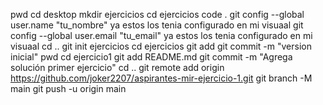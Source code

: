 pwd
cd desktop
mkdir ejercicios
cd ejercicios
code .
git config --global user.name "tu_nombre" ya estos los tenia configurado en mi visuaal
git config --global user.email "tu_email" ya estos los tenia configurado en mi visuaal
cd ..
git init ejercicios
cd ejercicios
git add
git commit -m "version inicial"
pwd
cd ejercicio1
git add README.md
git commit -m "Agrega solución primer ejercicio"
cd ..
git remote add origin https://github.com/joker2207/aspirantes-mir-ejercicio-1.git
git branch -M main
git push -u origin main